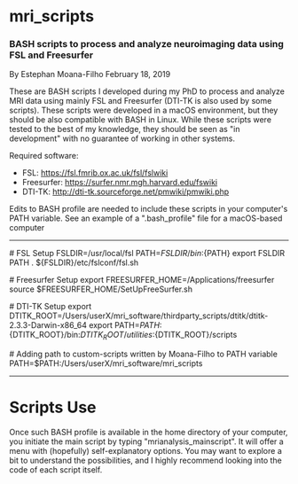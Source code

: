 # mri_scripts
### BASH scripts to process and analyze neuroimaging data using FSL and Freesurfer  
By Estephan Moana-Filho
February 18, 2019

These are BASH scripts I developed during my PhD to process and analyze MRI data using mainly FSL and Freesurfer (DTI-TK is also used by some scripts). These scripts were developed in a macOS environment, but they should be also compatible with BASH in Linux.  While these scripts were tested to the best of my knowledge, they should be seen as "in development" with no guarantee of working in other systems.

Required software:
- FSL: https://fsl.fmrib.ox.ac.uk/fsl/fslwiki
- Freesurfer: https://surfer.nmr.mgh.harvard.edu/fswiki
- DTI-TK: http://dti-tk.sourceforge.net/pmwiki/pmwiki.php  

Edits to BASH profile are needed to include these scripts in your computer's PATH variable. See an example of a ".bash_profile" file for a macOS-based computer

------------------
\# FSL Setup
FSLDIR=/usr/local/fsl
PATH=${FSLDIR}/bin:${PATH}
export FSLDIR PATH
. ${FSLDIR}/etc/fslconf/fsl.sh

\# Freesurfer Setup
export FREESURFER_HOME=/Applications/freesurfer
source $FREESURFER_HOME/SetUpFreeSurfer.sh

\# DTI-TK Setup
export DTITK_ROOT=/Users/userX/mri_software/thirdparty_scripts/dtitk/dtitk-2.3.3-Darwin-x86_64
export PATH=${PATH}:${DTITK_ROOT}/bin:${DTITK_ROOT}/utilities:${DTITK_ROOT}/scripts

\# Adding path to custom-scripts written by Moana-Filho to PATH variable
PATH=$PATH:/Users/userX/mri_software/mri_scripts  

------------------

# Scripts Use
Once such BASH profile is available in the home directory of your computer, you initiate the main script by typing "mrianalysis_mainscript". It will offer a menu with (hopefully) self-explanatory options. You may want to explore a bit to understand the possibilities, and I highly recommend looking into the code of each script itself.